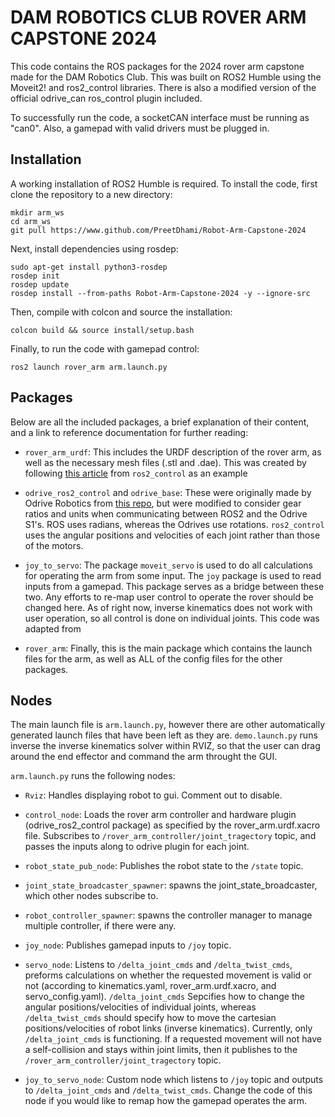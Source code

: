 # DAM ROBOTICS CLUB ROVER ARM CAPSTONE 2024
This code contains the ROS packages for the 2024 rover arm capstone made for the DAM Robotics Club. This was built on ROS2 Humble using the Moveit2! and ros2_control libraries. There is also a modified version of the official odrive_can ros_control plugin included.

To successfully run the code, a socketCAN interface must be running as "can0". Also, a gamepad with valid drivers must be plugged in. 

## Installation
A working installation of ROS2 Humble is required. To install the code, first clone the repository to a new directory:

```
mkdir arm_ws
cd arm_ws
git pull https://www.github.com/PreetDhami/Robot-Arm-Capstone-2024
```
Next, install dependencies using rosdep:

```
sudo apt-get install python3-rosdep
rosdep init
rosdep update
rosdep install --from-paths Robot-Arm-Capstone-2024 -y --ignore-src
```
Then, compile with colcon and source the installation:
```
colcon build && source install/setup.bash
```
Finally, to run the code with gamepad control:
```
ros2 launch rover_arm arm.launch.py
```


## Packages
Below are all the included packages, a brief explanation of their content, and a link to reference documentation for further reading:
- `rover_arm_urdf`: This includes the URDF description of the rover arm, as well as the necessary mesh files (.stl and .dae). This was created by following [this article](https://control.ros.org/humble/doc/ros2_control_demos/example_7/doc/userdoc.html#writing-a-urdf) from `ros2_control` as an example

- `odrive_ros2_control` and `odrive_base`: These were originally made by Odrive Robotics from [this repo](https://github.com/odriverobotics/odrive_can/tree/ros-control), but were modified to consider gear ratios and units when communicating between ROS2 and the Odrive S1's. ROS uses radians, whereas the Odrives use rotations. `ros2_control` uses the angular positions and velocities of each joint rather than those of the motors.

- `joy_to_servo`: The package `moveit_servo` is used to do all calculations for operating the arm from some input. The `joy` package is used to read inputs from a gamepad. This package serves as a bridge between these two. Any efforts to re-map user control to operate the rover should be changed here. As of right now, inverse kinematics does not work with user operation, so all control is done on individual joints. This code was adapted from 

- `rover_arm`: Finally, this is the main package which contains the launch files for the arm, as well as ALL of the config files for the other packages.

## Nodes
The main launch file is `arm.launch.py`, however there are other automatically generated launch files that have been left as they are. `demo.launch.py` runs inverse the inverse kinematics solver within RVIZ, so that the user can drag around the end effector and command the arm throught the GUI. 

`arm.launch.py` runs the following nodes:

- `Rviz`: Handles displaying robot to gui. Comment out to disable.

- `control_node`: Loads the rover arm controller and hardware plugin (odrive_ros2_control package) as specified by the rover_arm.urdf.xacro file. Subscribes to `/rover_arm_controller/joint_tragectory` topic, and passes the inputs along to odrive plugin for each joint.

- `robot_state_pub_node`: Publishes the robot state to the `/state` topic. 

- `joint_state_broadcaster_spawner`: spawns the joint_state_broadcaster, which other nodes subscribe to.

- `robot_controller_spawner`: spawns the controller manager to manage multiple controller, if there were any. 

- `joy_node`: Publishes gamepad inputs to `/joy` topic.

- `servo_node`: Listens to `/delta_joint_cmds` and `/delta_twist_cmds`, preforms calculations on whether the requested movement is valid or not (according to kinematics.yaml, rover_arm.urdf.xacro, and servo_config.yaml). `/delta_joint_cmds` Sepcifies how to change the angular positions/velocities of individual joints, whereas `/delta_twist_cmds` should specify how to move the cartesian positions/velocities of robot links (inverse kinematics). Currently, only `/delta_joint_cmds` is functioning. If a requested movement will not have a self-collision and stays within joint limits, then it publishes to the `/rover_arm_controller/joint_tragectory` topic.

- `joy_to_servo_node`: Custom node which listens to `/joy` topic and outputs to `/delta_joint_cmds` and `/delta_twist_cmds`. Change the code of this node if you would like to remap how the gamepad operates the arm.